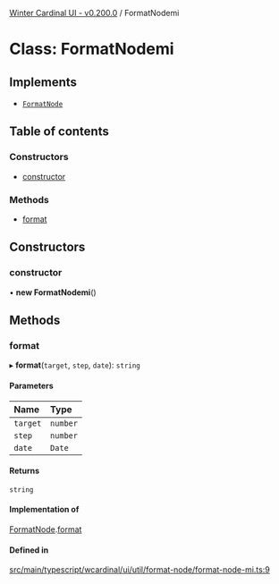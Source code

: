 [Winter Cardinal UI - v0.200.0](../index.md) / FormatNodemi

# Class: FormatNodemi

## Implements

- [`FormatNode`](../interfaces/FormatNode.md)

## Table of contents

### Constructors

- [constructor](FormatNodemi.md#constructor)

### Methods

- [format](FormatNodemi.md#format)

## Constructors

### constructor

• **new FormatNodemi**()

## Methods

### format

▸ **format**(`target`, `step`, `date`): `string`

#### Parameters

| Name | Type |
| :------ | :------ |
| `target` | `number` |
| `step` | `number` |
| `date` | `Date` |

#### Returns

`string`

#### Implementation of

[FormatNode](../interfaces/FormatNode.md).[format](../interfaces/FormatNode.md#format)

#### Defined in

[src/main/typescript/wcardinal/ui/util/format-node/format-node-mi.ts:9](https://github.com/winter-cardinal/winter-cardinal-ui/blob/v0.200.0/src/main/typescript/wcardinal/ui/util/format-node/format-node-mi.ts#L9)
